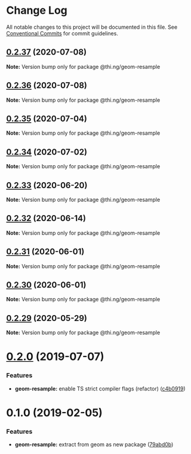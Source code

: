 # Change Log

All notable changes to this project will be documented in this file.
See [Conventional Commits](https://conventionalcommits.org) for commit guidelines.

## [0.2.37](https://github.com/thi-ng/umbrella/compare/@thi.ng/geom-resample@0.2.36...@thi.ng/geom-resample@0.2.37) (2020-07-08)

**Note:** Version bump only for package @thi.ng/geom-resample





## [0.2.36](https://github.com/thi-ng/umbrella/compare/@thi.ng/geom-resample@0.2.35...@thi.ng/geom-resample@0.2.36) (2020-07-08)

**Note:** Version bump only for package @thi.ng/geom-resample





## [0.2.35](https://github.com/thi-ng/umbrella/compare/@thi.ng/geom-resample@0.2.34...@thi.ng/geom-resample@0.2.35) (2020-07-04)

**Note:** Version bump only for package @thi.ng/geom-resample





## [0.2.34](https://github.com/thi-ng/umbrella/compare/@thi.ng/geom-resample@0.2.33...@thi.ng/geom-resample@0.2.34) (2020-07-02)

**Note:** Version bump only for package @thi.ng/geom-resample





## [0.2.33](https://github.com/thi-ng/umbrella/compare/@thi.ng/geom-resample@0.2.32...@thi.ng/geom-resample@0.2.33) (2020-06-20)

**Note:** Version bump only for package @thi.ng/geom-resample





## [0.2.32](https://github.com/thi-ng/umbrella/compare/@thi.ng/geom-resample@0.2.31...@thi.ng/geom-resample@0.2.32) (2020-06-14)

**Note:** Version bump only for package @thi.ng/geom-resample





## [0.2.31](https://github.com/thi-ng/umbrella/compare/@thi.ng/geom-resample@0.2.30...@thi.ng/geom-resample@0.2.31) (2020-06-01)

**Note:** Version bump only for package @thi.ng/geom-resample





## [0.2.30](https://github.com/thi-ng/umbrella/compare/@thi.ng/geom-resample@0.2.29...@thi.ng/geom-resample@0.2.30) (2020-06-01)

**Note:** Version bump only for package @thi.ng/geom-resample





## [0.2.29](https://github.com/thi-ng/umbrella/compare/@thi.ng/geom-resample@0.2.28...@thi.ng/geom-resample@0.2.29) (2020-05-29)

**Note:** Version bump only for package @thi.ng/geom-resample





# [0.2.0](https://github.com/thi-ng/umbrella/compare/@thi.ng/geom-resample@0.1.17...@thi.ng/geom-resample@0.2.0) (2019-07-07)

### Features

* **geom-resample:** enable TS strict compiler flags (refactor) ([c4b0919](https://github.com/thi-ng/umbrella/commit/c4b0919))

# 0.1.0 (2019-02-05)

### Features

* **geom-resample:** extract from geom as new package ([79abd0b](https://github.com/thi-ng/umbrella/commit/79abd0b))
